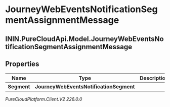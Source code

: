 # JourneyWebEventsNotificationSegmentAssignmentMessage

## ININ.PureCloudApi.Model.JourneyWebEventsNotificationSegmentAssignmentMessage

## Properties

|Name | Type | Description | Notes|
|------------ | ------------- | ------------- | -------------|
| **Segment** | [**JourneyWebEventsNotificationSegment**](JourneyWebEventsNotificationSegment) |  | [optional] |



_PureCloudPlatform.Client.V2 226.0.0_
